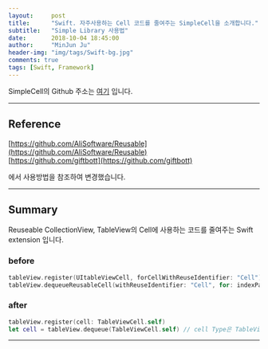 ```yaml
---
layout:     post
title:      "Swift. 자주사용하는 Cell 코드를 줄여주는 SimpleCell을 소개합니다."
subtitle:   "Simple Library 사용법"
date:       2018-10-04 18:45:00
author:     "MinJun Ju"
header-img: "img/tags/Swift-bg.jpg"
comments: true 
tags: [Swift, Framework]
---
```


SimpleCell의 Github 주소는 [여기](https://github.com/devmjun/SimpleCell) 입니다.

---

## Reference 

[https://github.com/AliSoftware/Reusable](https://github.com/AliSoftware/Reusable)<br>
[https://github.com/giftbott](https://github.com/giftbott)<br>

에서 사용방법을 참조하여 변경했습니다.

---

## Summary 

Reuseable CollectionView, TableView의 Cell에 사용하는 코드를 줄여주는 Swift extension 입니다. 

### before 

 ```swift
tableView.register(UItableViewCell, forCellWithReuseIdentifier: "Cell")
tableView.dequeueReusableCell(withReuseIdentifier: "Cell", for: indexPath) as! UserCell
```

### after 

```swift
tableView.register(cell: TableViewCell.self)
let cell = tableView.dequeue(TableViewCell.self) // cell Type은 TableViewCell.type 입니다 
```

---
